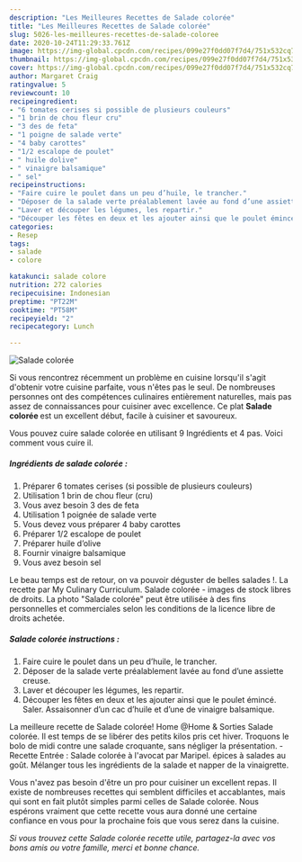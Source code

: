 ```yaml
---
description: "Les Meilleures Recettes de Salade colorée"
title: "Les Meilleures Recettes de Salade colorée"
slug: 5026-les-meilleures-recettes-de-salade-coloree
date: 2020-10-24T11:29:33.761Z
image: https://img-global.cpcdn.com/recipes/099e27f0dd07f7d4/751x532cq70/salade-coloree-photo-principale-de-la-recette.jpg
thumbnail: https://img-global.cpcdn.com/recipes/099e27f0dd07f7d4/751x532cq70/salade-coloree-photo-principale-de-la-recette.jpg
cover: https://img-global.cpcdn.com/recipes/099e27f0dd07f7d4/751x532cq70/salade-coloree-photo-principale-de-la-recette.jpg
author: Margaret Craig
ratingvalue: 5
reviewcount: 10
recipeingredient:
- "6 tomates cerises si possible de plusieurs couleurs"
- "1 brin de chou fleur cru"
- "3 des de feta"
- "1 poigne de salade verte"
- "4 baby carottes"
- "1/2 escalope de poulet"
- " huile dolive"
- " vinaigre balsamique"
- " sel"
recipeinstructions:
- "Faire cuire le poulet dans un peu d’huile, le trancher."
- "Déposer de la salade verte préalablement lavée au fond d’une assiette creuse."
- "Laver et découper les légumes, les repartir."
- "Découper les fêtes en deux et les ajouter ainsi que le poulet émincé. Saler. Assaisonner d’un cac d’huile et d’une de vinaigre balsamique."
categories:
- Resep
tags:
- salade
- colore

katakunci: salade colore 
nutrition: 272 calories
recipecuisine: Indonesian
preptime: "PT22M"
cooktime: "PT58M"
recipeyield: "2"
recipecategory: Lunch

---
```



![Salade colorée](https://img-global.cpcdn.com/recipes/099e27f0dd07f7d4/751x532cq70/salade-coloree-photo-principale-de-la-recette.jpg)

Si vous rencontrez récemment un problème en cuisine lorsqu'il s'agit d'obtenir votre cuisine parfaite, vous n'êtes pas le seul. De nombreuses personnes ont des compétences culinaires entièrement naturelles, mais pas assez de connaissances pour cuisiner avec excellence. Ce plat <strong> Salade colorée </strong> est un excellent début, facile à cuisiner et savoureux.

<!--inarticleads1-->

Vous pouvez cuire salade colorée en utilisant 9 Ingrédients et 4 pas. Voici comment vous cuire il.

##### Ingrédients de salade colorée :

1. Préparer 6 tomates cerises (si possible de plusieurs couleurs)
1. Utilisation 1 brin de chou fleur (cru)
1. Vous avez besoin 3 des de feta
1. Utilisation 1 poignée de salade verte
1. Vous devez vous préparer 4 baby carottes
1. Préparer 1/2 escalope de poulet
1. Préparer  huile d’olive
1. Fournir  vinaigre balsamique
1. Vous avez besoin  sel


Le beau temps est de retour, on va pouvoir déguster de belles salades !. La recette par My Culinary Curriculum. Salade colorée - images de stock libres de droits. La photo &#34;Salade colorée&#34; peut être utilisée à des fins personnelles et commerciales selon les conditions de la licence libre de droits achetée. 

<!--inarticleads2-->

##### Salade colorée instructions :

1. Faire cuire le poulet dans un peu d’huile, le trancher.
1. Déposer de la salade verte préalablement lavée au fond d’une assiette creuse.
1. Laver et découper les légumes, les repartir.
1. Découper les fêtes en deux et les ajouter ainsi que le poulet émincé. Saler. Assaisonner d’un cac d’huile et d’une de vinaigre balsamique.


La meilleure recette de Salade colorée! Home @Home &amp; Sorties Salade colorée. Il est temps de se libérer des petits kilos pris cet hiver. Troquons le bolo de midi contre une salade croquante, sans négliger la présentation. - Recette Entrée : Salade colorée à l&#39;avocat par Maripel. épices à salades au goût. Mélanger tous les ingrédients de la salade et napper de la vinaigrette. 

<!--inarticleads1-->

<p>
Vous n'avez pas besoin d'être un pro pour cuisiner un excellent repas. Il existe de nombreuses recettes qui semblent difficiles et accablantes, mais qui sont en fait plutôt simples parmi celles de Salade colorée. Nous espérons vraiment que cette recette vous aura donné une certaine confiance en vous pour la prochaine fois que vous serez dans la cuisine.
</p>

<p>
<i>Si vous trouvez cette Salade colorée recette utile, partagez-la avec vos bons amis ou votre famille, merci et bonne chance.</i>
</p>
